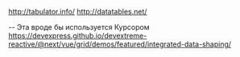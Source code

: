 http://tabulator.info/
http://datatables.net/

-- Эта вроде бы используется Курсором
https://devexpress.github.io/devextreme-reactive/@next/vue/grid/demos/featured/integrated-data-shaping/